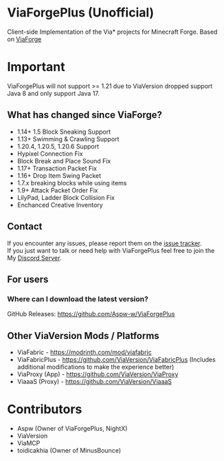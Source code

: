 # ViaForgePlus (Unofficial)
Client-side Implementation of the Via* projects for Minecraft Forge.
Based on
[ViaForge](https://github.com/ViaVersion/ViaForge)

# Important
ViaForgePlus will not support >= 1.21 due to ViaVersion dropped support Java 8 and only support Java 17.

## What has changed since ViaForge?
- 1.14+ 1.5 Block Sneaking Support
- 1.13+ Swimming & Crawling Support
- 1.20.4, 1.20.5, 1.20.6 Support
- Hypixel Connection Fix
- Block Break and Place Sound Fix
- 1.17+ Transaction Packet Fix
- 1.16+ Drop Item Swing Packet
- 1.7.x breaking blocks while using items
- 1.9+ Attack Packet Order Fix
- LilyPad, Ladder Block Collision Fix
- Enchanced Creative Inventory

## Contact
If you encounter any issues, please report them on the
[issue tracker](https://github.com/Aspw-w/ViaForgePlus/issues).  
If you just want to talk or need help with ViaForgePlus feel free to join the My
[Discord Server](https://discord.gg/SGBccUXFKZ).

## For users
### Where can I download the latest version?
GitHub Releases: https://github.com/Aspw-w/ViaForgePlus

## Other ViaVersion Mods / Platforms
- ViaFabric - https://modrinth.com/mod/viafabric
- ViaFabricPlus - https://github.com/ViaVersion/ViaFabricPlus (Includes additional modifications to make the experience better)
- ViaProxy (App) - https://github.com/ViaVersion/ViaProxy
- ViaaaS (Proxy) - https://github.com/ViaVersion/ViaaaS

# Contributors
- Aspw (Owner of ViaForgePlus, NightX)
- ViaVersion
- ViaMCP
- toidicakhia (Owner of MinusBounce)